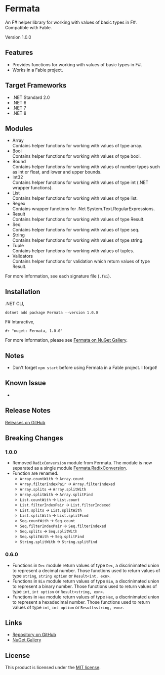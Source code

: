 # Fermata

An F# helper library for working with values of basic types in F#. Compatible with Fable.

Version 1.0.0

## Features

- Provides functions for working with values of basic types in F#.
- Works in a Fable project.

## Target Frameworks

- .NET Standard 2.0
- .NET 6
- .NET 7
- .NET 8

## Modules

- Array  
   Contains helper functions for working with values of type array.
- Bool  
   Contains helper functions for working with values of type bool.
- Bound  
   Contains helper functions for working with values of number types such as int or float, and lower and upper bounds.
- Int32  
   Contains helper functions for working with values of type int (.NET wrapper functions).
- List  
   Contains helper functions for working with values of type list.
- Regex  
   Contains wrapper functions for .Net System.Text.RegularExpressions.
- Result  
   Contains helper functions for working with values of type Result.
- Seq  
   Contains helper functions for working with values of type seq.
- String  
   Contains helper functions for working with values of type string.
- Tuple  
   Contains helper functions for working with values of tuples.
- Validators  
   Contains helper functions for validation which return values of type Result.

For more information, see each signature file (`.fsi`).

## Installation

.NET CLI,

```
dotnet add package Fermata --version 1.0.0
```

F# Intaractive,

```
#r "nuget: Fermata, 1.0.0"
```

For more information, please see [Fermata on NuGet Gallery](https://www.nuget.org/packages/Fermata).

## Notes

- Don't forget `npm start` before using Fermata in a Fable project. I forgot!

## Known Issue

-

## Release Notes

[Releases on GitHub](https://github.com/taidalog/Fermata/releases)

## Breaking Changes

### 1.0.0

- Removed `RadixConversion` module from Fermata. The module is now separated as a single module [Fermata.RadixConversion](https://github.com/taidalog/Fermata.RadixConversion).
- Function are renamed.
  - `Array.countWith` -> `Array.count`
  - `Array.filterIndexPair` -> `Array.filterIndexed`
  - `Array.splits` -> `Array.splitWith`
  - `Array.splitWith` -> `Array.splitFind`
  - `List.countWith` -> `List.count`
  - `List.filterIndexPair` -> `List.filterIndexed`
  - `List.splits` -> `List.splitWith`
  - `List.splitWith` -> `List.splitFind`
  - `Seq.countWith` -> `Seq.count`
  - `Seq.filterIndexPair` -> `Seq.filterIndexed`
  - `Seq.splits` -> `Seq.splitWith`
  - `Seq.splitWith` -> `Seq.splitFind`
  - `String.splitWith` -> `String.splitFind`

### 0.6.0

- Functions in `Dec` module return values of type `Dec`, a discrinimated union to represent a decimal number. Those functions used to return values of type `string`, `string option` or `Result<int, exn>`.
- Functions in `Bin` module return values of type `Bin`, a discrinimated union to represent a binary number. Those functions used to return values of type `int`, `int option` or `Result<string, exn>`.
- Functions in `Hex` module return values of type `Hex`, a discrinimated union to represent a hexadecimal number. Those functions used to return values of type `int`, `int option` or `Result<string, exn>`.

## Links

- [Repository on GitHub](https://github.com/taidalog/Fermata)
- [NuGet Gallery](https://www.nuget.org/packages/Fermata)

## License

This product is licensed under the [MIT license](https://github.com/taidalog/Fermata/blob/main/LICENSE).
